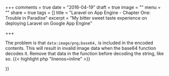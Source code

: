 +++
comments = true
date = "2016-04-19"
draft = true
image = ""
menu = ""
share = true
tags = []
title = "Laravel on App Engine - Chapter One: Trouble in Paradise"
excerpt = "My bitter sweet taste experience on deploying Laravel on Google App Engine"

+++

The problem is that `data:image/png;base64,` is included in the encoded contents. This will result in invalid image data when the base64 function decodes it. Remove that data in the function before decoding the string, like so.
{{< highlight php "linenos=inline" >}}
<?php
function base64_to_jpeg($base64_string, $output_file) {
    $ifp = fopen($output_file, "wb");

    $data = explode(',', $base64_string);

    fwrite($ifp, base64_decode($data[1]));
    fclose($ifp);

    return $output_file;
}
{{< /highlight >}}